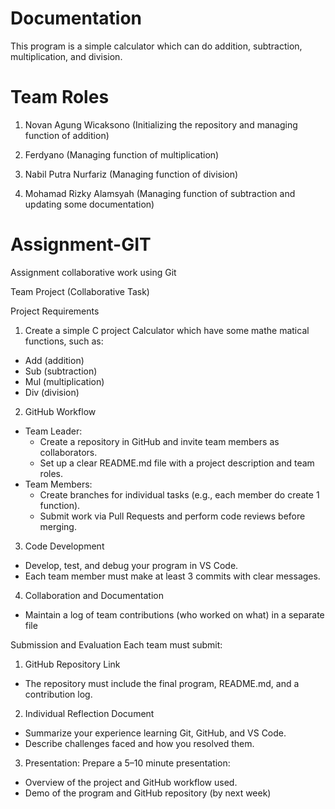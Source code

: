 # Documentation

This program is a simple calculator which can do addition, subtraction, multiplication, and division.
# Team Roles
1. Novan Agung Wicaksono (Initializing the repository and managing function of addition)

2. Ferdyano (Managing function of multiplication)

3. Nabil Putra Nurfariz (Managing function of division)

4. Mohamad Rizky Alamsyah (Managing function of subtraction and updating some documentation)

# Assignment-GIT
Assignment collaborative work using Git

Team Project (Collaborative Task)

Project Requirements
1. Create a simple C project Calculator which have some mathe matical functions, such as:
- Add (addition)
- Sub (subtraction)
- Mul (multiplication)
- Div (division)
2. GitHub Workflow
- Team Leader:
  - Create a repository in GitHub and invite team members as collaborators.
  - Set up a clear README.md file with a project description and team roles.
- Team Members:
  - Create branches for individual tasks (e.g., each member do create 1 function).
  - Submit work via Pull Requests and perform code reviews before merging.
3. Code Development
- Develop, test, and debug your program in VS Code.
- Each team member must make at least 3 commits with clear messages.
4. Collaboration and Documentation
- Maintain a log of team contributions (who worked on what) in a separate file

Submission and Evaluation
Each team must submit:
1) GitHub Repository Link
- The repository must include the final program, README.md, and a contribution log.
2) Individual Reflection Document
- Summarize your experience learning Git, GitHub, and VS Code.
- Describe challenges faced and how you resolved them.
3) Presentation:
Prepare a 5–10 minute presentation:
- Overview of the project and GitHub workflow used.
- Demo of the program and GitHub repository (by next week)
